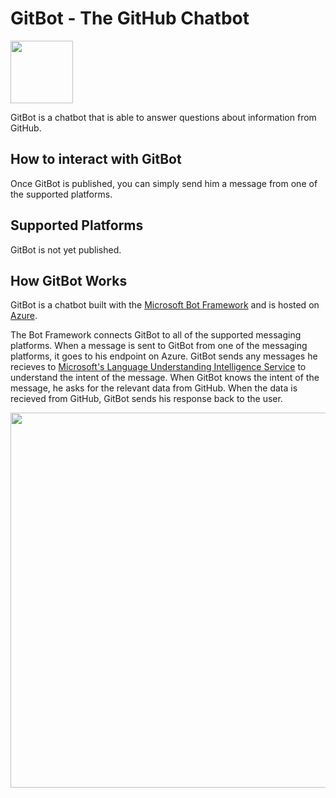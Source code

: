 # GitBot - The GitHub Chatbot

<img src="gitbot/assets/gitbot-black.png" width="100">

GitBot is a chatbot that is able to answer questions about information from GitHub.

## How to interact with GitBot

Once GitBot is published, you can simply send him a message from one of the supported platforms.

## Supported Platforms

GitBot is not yet published.

## How GitBot Works

GitBot is a chatbot built with the [Microsoft Bot Framework](https://dev.botframework.com/) and is hosted on [Azure](https://azure.microsoft.com/).  

The Bot Framework connects GitBot to all of the supported messaging platforms. When a message is sent to GitBot from one of the messaging platforms, it goes to his endpoint on Azure. GitBot sends any messages he recieves to [Microsoft's Language Understanding Intelligence Service](https://www.microsoft.com/cognitive-services/en-us/language-understanding-intelligent-service-luis) to understand the intent of the message. When GitBot knows the intent of the message, he asks for the relevant data from GitHub. When the data is recieved from GitHub, GitBot sends his response back to the user.  

<img src="gitbot/assets/gitbot-explanation.png" width="600">
